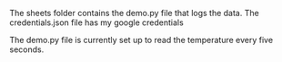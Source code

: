 The sheets folder contains the demo.py file that logs the data.
The credentials.json file has my google credentials

The demo.py file is currently set up to read the temperature every five seconds.
